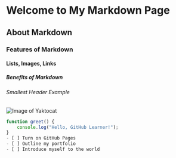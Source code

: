 # Welcome to My Markdown Page

## About Markdown

### Features of Markdown

#### Lists, Images, Links

##### Benefits of Markdown

###### Smallest Header Example

![Image of Yaktocat](https://octodex.github.com/images/yaktocat.png)

```javascript
function greet() {
    console.log("Hello, GitHub Learner!");
}
- [ ] Turn on GitHub Pages
- [ ] Outline my portfolio
- [ ] Introduce myself to the world




